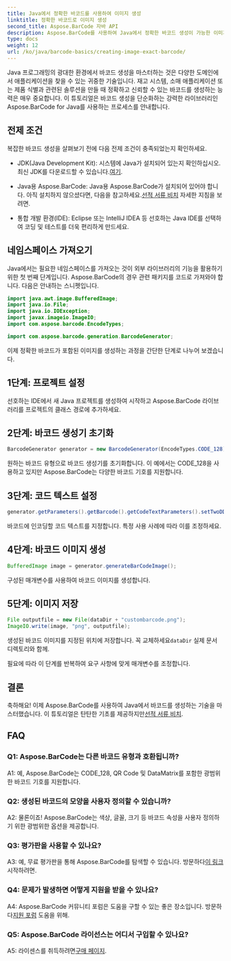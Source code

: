 ```yaml
---
title: Java에서 정확한 바코드를 사용하여 이미지 생성
linktitle: 정확한 바코드로 이미지 생성
second_title: Aspose.BarCode 자바 API
description: Aspose.BarCode를 사용하여 Java에서 정확한 바코드 생성이 가능한 이미지를 생성합니다. 맞춤형 바코드를 쉽게 생성하세요. 설명서를 살펴보고 다운로드하고 지원을 받으세요.
type: docs
weight: 12
url: /ko/java/barcode-basics/creating-image-exact-barcode/
---
```

Java 프로그래밍의 광대한 환경에서 바코드 생성을 마스터하는 것은 다양한 도메인에서 애플리케이션을 찾을 수 있는 귀중한 기술입니다. 재고 시스템, 소매 애플리케이션 또는 제품 식별과 관련된 솔루션을 만들 때 정확하고 신뢰할 수 있는 바코드를 생성하는 능력은 매우 중요합니다. 이 튜토리얼은 바코드 생성을 단순화하는 강력한 라이브러리인 Aspose.BarCode for Java를 사용하는 프로세스를 안내합니다.

## 전제 조건

복잡한 바코드 생성을 살펴보기 전에 다음 전제 조건이 충족되었는지 확인하세요.

-  JDK(Java Development Kit): 시스템에 Java가 설치되어 있는지 확인하십시오. 최신 JDK를 다운로드할 수 있습니다.[여기](https://www.oracle.com/java/technologies/javase-downloads.html).

-  Java용 Aspose.BarCode: Java용 Aspose.BarCode가 설치되어 있어야 합니다. 아직 설치하지 않으셨다면, 다음을 참고하세요.[선적 서류 비치](https://reference.aspose.com/barcode/java/) 자세한 지침을 보려면.

- 통합 개발 환경(IDE): Eclipse 또는 IntelliJ IDEA 등 선호하는 Java IDE를 선택하여 코딩 및 테스트를 더욱 편리하게 만드세요.

## 네임스페이스 가져오기

Java에서는 필요한 네임스페이스를 가져오는 것이 외부 라이브러리의 기능을 활용하기 위한 첫 번째 단계입니다. Aspose.BarCode의 경우 관련 패키지를 코드로 가져와야 합니다. 다음은 안내하는 스니펫입니다.

```java
import java.awt.image.BufferedImage;
import java.io.File;
import java.io.IOException;
import javax.imageio.ImageIO;
import com.aspose.barcode.EncodeTypes;

import com.aspose.barcode.generation.BarcodeGenerator;
```

이제 정확한 바코드가 포함된 이미지를 생성하는 과정을 간단한 단계로 나누어 보겠습니다.

## 1단계: 프로젝트 설정

선호하는 IDE에서 새 Java 프로젝트를 생성하여 시작하고 Aspose.BarCode 라이브러리를 프로젝트의 클래스 경로에 추가하세요.

## 2단계: 바코드 생성기 초기화

```java
BarcodeGenerator generator = new BarcodeGenerator(EncodeTypes.CODE_128);
```

원하는 바코드 유형으로 바코드 생성기를 초기화합니다. 이 예에서는 CODE_128을 사용하고 있지만 Aspose.BarCode는 다양한 바코드 기호를 지원합니다.

## 3단계: 코드 텍스트 설정

```java
generator.getParameters().getBarcode().getCodeTextParameters().setTwoDDisplayText("123456");
```

바코드에 인코딩할 코드 텍스트를 지정합니다. 특정 사용 사례에 따라 이를 조정하세요.

## 4단계: 바코드 이미지 생성

```java
BufferedImage image = generator.generateBarCodeImage();
```

구성된 매개변수를 사용하여 바코드 이미지를 생성합니다.

## 5단계: 이미지 저장

```java
File outputfile = new File(dataDir + "custombarcode.png");
ImageIO.write(image, "png", outputfile);
```

 생성된 바코드 이미지를 지정된 위치에 저장합니다. 꼭 교체하세요`dataDir` 실제 문서 디렉토리와 함께.

필요에 따라 이 단계를 반복하여 요구 사항에 맞게 매개변수를 조정합니다.

## 결론

 축하해요! 이제 Aspose.BarCode를 사용하여 Java에서 바코드를 생성하는 기술을 마스터했습니다. 이 튜토리얼은 탄탄한 기초를 제공하지만[선적 서류 비치](https://reference.aspose.com/barcode/java/).

## FAQ

### Q1: Aspose.BarCode는 다른 바코드 유형과 호환됩니까?

A1: 예, Aspose.BarCode는 CODE_128, QR Code 및 DataMatrix를 포함한 광범위한 바코드 기호를 지원합니다.

### Q2: 생성된 바코드의 모양을 사용자 정의할 수 있습니까?

A2: 물론이죠! Aspose.BarCode는 색상, 글꼴, 크기 등 바코드 속성을 사용자 정의하기 위한 광범위한 옵션을 제공합니다.

### Q3: 평가판을 사용할 수 있나요?

 A3: 예, 무료 평가판을 통해 Aspose.BarCode를 탐색할 수 있습니다. 방문하다[이 링크](https://releases.aspose.com/) 시작하려면.

### Q4: 문제가 발생하면 어떻게 지원을 받을 수 있나요?

 A4: Aspose.BarCode 커뮤니티 포럼은 도움을 구할 수 있는 좋은 장소입니다. 방문하다[지원 포럼](https://forum.aspose.com/c/barcode/13) 도움을 위해.

### Q5: Aspose.BarCode 라이선스는 어디서 구입할 수 있나요?

 A5: 라이센스를 취득하려면[구매 페이지](https://purchase.aspose.com/buy).